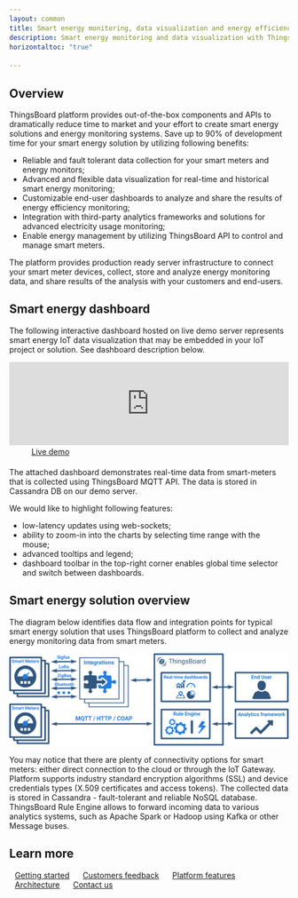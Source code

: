 ```yaml
---
layout: common
title: Smart energy monitoring, data visualization and energy efficiency analysis
description: Smart energy monitoring and data visualization with ThingsBoard IoT Platform
horizontaltoc: "true"

---
```


## Overview

ThingsBoard platform provides out-of-the-box components and APIs to dramatically reduce time to market and your effort to create smart energy solutions and energy monitoring systems.
Save up to 90% of development time for your smart energy solution by utilizing following benefits:

 - Reliable and fault tolerant data collection for your smart meters and energy monitors;
 - Advanced and flexible data visualization for real-time and historical smart energy monitoring;
 - Customizable end-user dashboards to analyze and share the results of energy efficiency monitoring;
 - Integration with third-party analytics frameworks and solutions for advanced electricity usage monitoring;
 - Enable energy management by utilizing ThingsBoard API to control and manage smart meters.
 
The platform provides production ready server infrastructure to connect your smart meter devices, collect, store and analyze energy monitoring data, and share results of the analysis with your customers and end-users.

## Smart energy dashboard

The following interactive dashboard hosted on live demo server represents smart energy IoT data visualization that may be embedded in your IoT project or solution. See dashboard description below.

<iframe class="demoDashboardFrame" src="https://demo.thingsboard.io/dashboard/e5e72680-0eda-11e7-942c-bb0136cc33d0?publicId=963ab470-34c9-11e7-a7ce-bb0136cc33d0&source=docs" frameborder="0" width="100%"></iframe>
<div class="center" style="margin-bottom: 20px;">
    <a target="_blank" style="padding: 0 40px;" href="https://demo.thingsboard.io/dashboard/e8e409c0-f2b5-11e6-a6ee-bb0136cc33d0?publicId=963ab470-34c9-11e7-a7ce-bb0136cc33d0&source=realtimeIotDashboards" class="button">Live demo</a>
</div>

The attached dashboard demonstrates real-time data from smart-meters that is collected using ThingsBoard MQTT API. The data is stored in Cassandra DB on our demo server.

We would like to highlight following features:

 - low-latency updates using web-sockets;
 - ability to zoom-in into the charts by selecting time range with the mouse;
 - advanced tooltips and legend;
 - dashboard toolbar in the top-right corner enables global time selector and switch between dashboards.

## Smart energy solution overview
 
The diagram below identifies data flow and integration points for typical smart energy solution that uses ThingsBoard platform to collect and analyze energy monitoring data from smart meters.

![Smart energy solution diagram](/images/iot-use-cases/smart-energy-monitoring.svg)

You may notice that there are plenty of connectivity options for smart meters: either direct connection to the cloud or through the IoT Gateway.
Platform supports industry standard encryption algorithms (SSL) and device credentials types (X.509 certificates and access tokens).
The collected data is stored in Cassandra - fault-tolerant and reliable NoSQL database.
ThingsBoard Rule Engine allows to forward incoming data to various analytics systems, such as Apache Spark or Hadoop using Kafka or other Message buses.

## Learn more

<a style="margin: 10px;" href="/docs/getting-started-guides/helloworld/" class="button">Getting started</a>
<a style="margin: 10px;" href="/industries/smart-energy/" class="button">Customers feedback</a>
<a style="margin: 10px;" href="/docs/#platform-features" class="button">Platform features</a>
<a style="margin: 10px;" href="/docs/reference/" class="button">Architecture</a>
<a style="margin: 10px;" href="/docs/contact-us/" class="button">Contact us</a>
